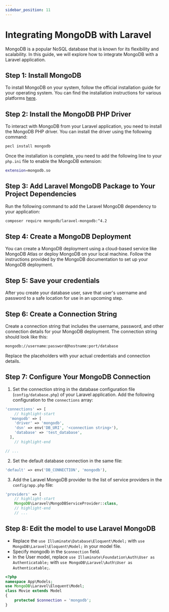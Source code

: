 ```yaml
---
sidebar_position: 11
---
```


# Integrating MongoDB with Laravel

MongoDB is a popular NoSQL database that is known for its flexibility and scalability. In this guide, we will explore how to integrate MongoDB with a Laravel application. 

## Step 1: Install MongoDB

To install MongoDB on your system, follow the official installation guide for your operating system. You can find the installation instructions for various platforms [here](https://docs.mongodb.com/manual/administration/install-community/).

## Step 2: Install the MongoDB PHP Driver

To interact with MongoDB from your Laravel application, you need to install the MongoDB PHP driver. You can install the driver using the following command:

```bash
pecl install mongodb
```

Once the installation is complete, you need to add the following line to your `php.ini` file to enable the MongoDB extension:

```bash
extension=mongodb.so
```

## Step 3: Add Laravel MongoDB Package to Your Project Dependencies

Run the following command to add the Laravel MongoDB dependency to your application:

```bash
composer require mongodb/laravel-mongodb:^4.2
```

## Step 4: Create a MongoDB Deployment

You can create a MongoDB deployment using a cloud-based service like MongoDB Atlas or deploy MongoDB on your local machine. Follow the instructions provided by the MongoDB documentation to set up your MongoDB deployment.

## Step 5: Save your credentials

After you create your database user, save that user's username and password to a safe location for use in an upcoming step.

## Step 6: Create a Connection String

Create a connection string that includes the username, password, and other connection details for your MongoDB deployment. The connection string should look like this:

```bash
mongodb://username:password@hostname:port/database
```

Replace the placeholders with your actual credentials and connection details.

## Step 7: Configure Your MongoDB Connection

1. Set the connection string in the database configuration file (`config/database.php`) of your Laravel application. Add the following configuration to the `connections` array:

```php
'connections' => [
    // highlight-start
  'mongodb' => [
    'driver' => 'mongodb',
    'dsn' => env('DB_URI', '<connection string>'),
    'database' => 'test_database',
  ],
    // highlight-end

// ...
```

2. Set the default database connection in the same file:

```php
'default' => env('DB_CONNECTION', 'mongodb'),
```

3. Add the Laravel MongoDB provider to the list of service providers in the `config/app.php` file:

```php
'providers' => [
    // highlight-start
    MongoDB\Laravel\MongoDBServiceProvider::class,
    // highlight-end
    // ...
```

## Step 8: Edit the model to use Laravel MongoDB

- Replace the `use Illuminate\Database\Eloquent\Model;` with `use MongoDB\Laravel\Eloquent\Model;` in your model file.
- Specify mongodb in the `$connection` field.
- In the User model, replace `use Illuminate\Foundation\Auth\User as Authenticatable;` with `use MongoDB\Laravel\Auth\User as Authenticatable;`.

```php title="app/Models/Movie.php"
<?php
namespace App\Models;
use MongoDB\Laravel\Eloquent\Model;
class Movie extends Model
{
    protected $connection = 'mongodb';
}
```


